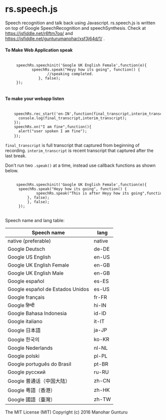 # rs.speech.js
Speech recognition and talk back using Javascript.
rs.speech.js is written on top of Google SpeechRecognition and speechSynthesis. Check at https://jsfiddle.net/r6ftm7oq/ and https://jsfiddle.net/gunturumanohar/xsf3j64d/1/ .


<h4>To Make Web Application speak</h4>

 <pre> <code style="white-space: pre;">
     speechRs.speechinit('Google UK English Female',function(e){
	        speechRs.speak("Heyy how its going", function() {
                   //speaking completed.
               }, false);	  
     });
  </code> </pre>
  
  <h4>To make your webapp listen</h4>
  
  <pre> <code style="white-space: pre;">
    speechRs.rec_start('en-IN',function(final_transcript,interim_transcript){
      console.log(final_transcript,interim_transcript);
    });   
    speechRs.on("I am fine",function(){	
      alert("user spoken I am fine");
    });</code> </pre>

<p>
<code>final_transcript</code> is full transcript that captured from beginning of recording. <code>interim_transcript</code> is recent transcript that captured after the last break.
</p>

Don't run two <code>.speak()</code> at a time, instead use callback functions as shown below.
  
  <pre> <code style="white-space: pre;">
     speechRs.speechinit('Google UK English Female',function(e){
	  speechRs.speak("Heyy how its going", function() {
              speechRs.speak("This is after Heyy how its going",function(e) {	  
	      }, false); 
          }, false);	   
      });
  </code> </pre>
  
  
Speech name and lang table:

| Speech name             | lang          |
| ------------------------| ------------- |
| native (preferable)                  |      native   |
| Google Deutsch          | de-DE         |
| Google US English       | en-US     |
| Google UK English Female| en-GB     |
| Google UK English Male  | en-GB |
| Google español          | es-ES  |
| Google español de Estados Unidos | es-US |
| Google français | fr-FR |
| Google हिन्दी | hi-IN |
| Google Bahasa Indonesia| id-ID |
| Google italiano | it-IT |
| Google 日本語 | ja-JP |
| Google 한국의 | ko-KR |
| Google Nederlands | nl-NL |
| Google polski | pl-PL |
| Google português do Brasil | pt-BR |
| Google русский | ru-RU |
| Google 普通话（中国大陆） | zh-CN |
| Google 粤語（香港）| zh-HK |
| Google 國語（臺灣）| zh-TW |  
  
  The MIT License (MIT)
  Copyright (c) 2016 Manohar Gunturu
